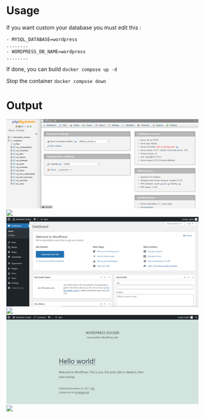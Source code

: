 Usage
=====
If you want custom your database you must edit this :

```docker
- MYSQL_DATABASE=wordpress
........
- WORDPRESS_DB_NAME=wordpress
........
```
If done, you can build 
`docker compose up -d`

Stop the container
`docker compose down`

Output
======
<img src='./img/pma.png' />
<img src="https://user-images.githubusercontent.com/73097560/115834477-dbab4500-a447-11eb-908a-139a6edaec5c.gif" />

<img src='./img/wp.png' />
<img src="https://user-images.githubusercontent.com/73097560/115834477-dbab4500-a447-11eb-908a-139a6edaec5c.gif" />

<img src='./img/output.png' />
<img src="https://user-images.githubusercontent.com/73097560/115834477-dbab4500-a447-11eb-908a-139a6edaec5c.gif" />
